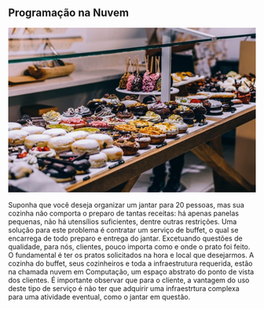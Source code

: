 ## Programação na Nuvem

![](/assets/nuvem.jpeg)

Suponha que você deseja organizar um jantar para 20 pessoas, mas sua cozinha não comporta o preparo de tantas receitas: há apenas panelas pequenas, não há utensílios suficientes, dentre outras restrições. Uma solução para este problema é contratar um serviço de buffet, o qual se encarrega de todo preparo e entrega do jantar. Excetuando questões de qualidade, para nós, clientes, pouco importa como e onde o prato foi feito. O fundamental é ter os pratos solicitados na hora e local que desejarmos. A cozinha do buffet, seus cozinheiros e toda a infraestrutura requerida, estão na chamada nuvem em Computação, um espaço abstrato do ponto de vista dos clientes. É importante observar que para o cliente, a vantagem do uso deste tipo de serviço é não ter que adquirir uma infraestrtura complexa para uma atividade eventual, como o jantar em questão. 

